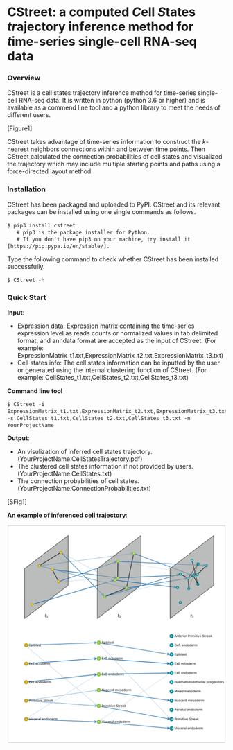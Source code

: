 # CStreet: a computed *C*ell *S*tates *tr*ajectory inf*e*r*e*nce method for *t*ime-series single-cell RNA-seq data

### Overview
CStreet is a cell states trajectory inference method for time-series single-cell RNA-seq data. It is written in python (python 3.6 or higher) and is available as a commend line tool and a python library to meet the needs of different users.

[Figure1]

CStreet takes advantage of time-series information to construct the *k*-nearest neighbors connections within and between time points. Then CStreet calculated the connection probabilities of cell states and visualized the trajectory which may include multiple starting points and paths using a force-directed layout method. 

### Installation
CStreet has been packaged and uploaded to PyPI. CStreet and its relevant packages can be installed using one single commands as follows.
   ```shell
   $ pip3 install cstreet 
      # pip3 is the package installer for Python. 
      # If you don't have pip3 on your machine, try install it [https://pip.pypa.io/en/stable/].
   ```
Type the following command to check whether CStreet has been installed successfully.
   ```shell
   $ CStreet -h
   ```

### Quick Start
**Input**: 
   - Expression data: Expression matrix containing the time-series expression level as reads counts or normalized values in tab delimited format, and anndata format are accepted as the input of CStreet. (For example: ExpressionMatrix_t1.txt,ExpressionMatrix_t2.txt,ExpressionMatrix_t3.txt)
   - Cell states info: The cell states information can be inputted by the user or generated using the internal clustering function of CStreet. (For example: CellStates_t1.txt,CellStates_t2.txt,CellStates_t3.txt)

**Command line tool**
   ```shell
   $ CStreet -i ExpressionMatrix_t1.txt,ExpressionMatrix_t2.txt,ExpressionMatrix_t3.txt -s CellStates_t1.txt,CellStates_t2.txt,CellStates_t3.txt -n YourProjectName
   ```
   
**Output**: 
   - An visulization of inferred cell states trajectory. (YourProjectName.CellStatesTrajectory.pdf)
   - The clustered cell states information if not provided by users. (YourProjectName.CellStates.txt)
   - The connection probabilities of cell states. (YourProjectName.ConnectionProbabilities.txt)

[SFig1]

**An example of inferenced cell trajectory**:

![results.png](https://github.com/yw-Hua/MarkdownPicture/blob/master/CStreet/results2.png?raw=true)

